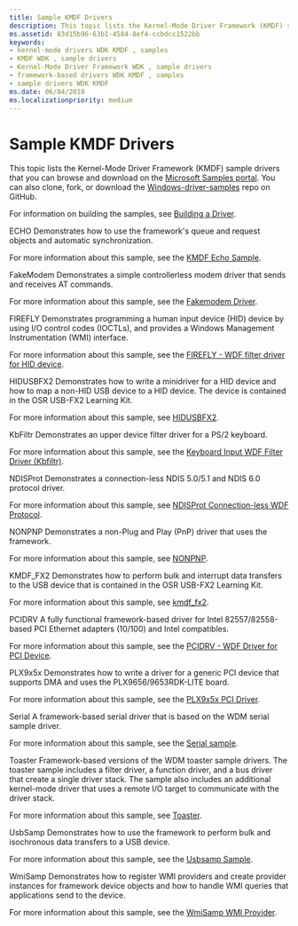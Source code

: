 ```yaml
---
title: Sample KMDF Drivers
description: This topic lists the Kernel-Mode Driver Framework (KMDF) sample drivers that you can download from the Windows Dev Center - Hardware.
ms.assetid: 83d15b96-63b1-4584-8ef4-ccbdcc1522bb
keywords:
- kernel-mode drivers WDK KMDF , samples
- KMDF WDK , sample drivers
- Kernel-Mode Driver Framework WDK , sample drivers
- framework-based drivers WDK KMDF , samples
- sample drivers WDK KMDF
ms.date: 06/04/2018
ms.localizationpriority: medium
---
```


# Sample KMDF Drivers

This topic lists the Kernel-Mode Driver Framework (KMDF) sample drivers that you can browse and download on the [Microsoft Samples portal](https://docs.microsoft.com/samples/browse/?products=windows-wdk). You can also clone, fork, or download the [Windows-driver-samples](https://github.com/Microsoft/Windows-driver-samples) repo on GitHub.

For information on building the samples, see [Building a Driver](https://docs.microsoft.com/windows-hardware/drivers/develop/building-a-driver).

<a href="" id="echo"></a>ECHO
Demonstrates how to use the framework's queue and request objects and automatic synchronization.

For more information about this sample, see the [KMDF Echo Sample](https://github.com/Microsoft/Windows-driver-samples/tree/master/general/echo/kmdf).

<a href="" id="fakemodem"></a>FakeModem
Demonstrates a simple controllerless modem driver that sends and receives AT commands.

For more information about this sample, see the [Fakemodem Driver](https://github.com/Microsoft/Windows-driver-samples/tree/master/network/modem/fakemodem).

<a href="" id="firefly"></a>FIREFLY
Demonstrates programming a human input device (HID) device by using I/O control codes (IOCTLs), and provides a Windows Management Instrumentation (WMI) interface.

For more information about this sample, see the [FIREFLY - WDF filter driver for HID device](https://github.com/Microsoft/Windows-driver-samples/tree/master/hid/firefly).

<a href="" id="hidusbfx2"></a>HIDUSBFX2
Demonstrates how to write a minidriver for a HID device and how to map a non-HID USB device to a HID device. The device is contained in the OSR USB-FX2 Learning Kit.

For more information about this sample, see [HIDUSBFX2](https://github.com/Microsoft/Windows-driver-samples/tree/master/hid/hidusbfx2).

<a href="" id="kbfiltr"></a>KbFiltr
Demonstrates an upper device filter driver for a PS/2 keyboard.

For more information about this sample, see the [Keyboard Input WDF Filter Driver (Kbfiltr)](https://github.com/Microsoft/Windows-driver-samples/tree/master/input/kbfiltr).

<a href="" id="ndisprot"></a>NDISProt
Demonstrates a connection-less NDIS 5.0/5.1 and NDIS 6.0 protocol driver.

For more information about this sample, see [NDISProt Connection-less WDF Protocol](https://github.com/Microsoft/Windows-driver-samples/tree/master/network/ndis/ndisprot_kmdf).

<a href="" id="nonpnp"></a>NONPNP
Demonstrates a non-Plug and Play (PnP) driver that uses the framework.

For more information about this sample, see [NONPNP](https://github.com/Microsoft/Windows-driver-samples/tree/master/general/ioctl/kmdf).

<a href="" id="kmdf-fx2"></a>KMDF\_FX2
Demonstrates how to perform bulk and interrupt data transfers to the USB device that is contained in the OSR USB-FX2 Learning Kit.

For more information about this sample, see [kmdf\_fx2](https://github.com/Microsoft/Windows-driver-samples/tree/master/usb/kmdf_fx2).

<a href="" id="pcidrv"></a>PCIDRV
A fully functional framework-based driver for Intel 82557/82558-based PCI Ethernet adapters (10/100) and Intel compatibles.

For more information about this sample, see the [PCIDRV - WDF Driver for PCI Device](https://github.com/Microsoft/Windows-driver-samples/tree/master/general/pcidrv).

<a href="" id="plx9x5x"></a>PLX9x5x
Demonstrates how to write a driver for a generic PCI device that supports DMA and uses the PLX9656/9653RDK-LITE board.

For more information about this sample, see the [PLX9x5x PCI Driver](https://github.com/Microsoft/Windows-driver-samples/tree/master/general/PLX9x5x).

<a href="" id="serial"></a>Serial
A framework-based serial driver that is based on the WDM serial sample driver.

For more information about this sample, see the [Serial sample](https://github.com/Microsoft/Windows-driver-samples/tree/master/serial/serial).

<a href="" id="toaster"></a>Toaster
Framework-based versions of the WDM toaster sample drivers. The toaster sample includes a filter driver, a function driver, and a bus driver that create a single driver stack. The sample also includes an additional kernel-mode driver that uses a remote I/O target to communicate with the driver stack.

For more information about this sample, see [Toaster](https://github.com/Microsoft/Windows-driver-samples/tree/master/general/toaster/toastDrv).

<a href="" id="usbsamp"></a>UsbSamp
Demonstrates how to use the framework to perform bulk and isochronous data transfers to a USB device.

For more information about this sample, see the [Usbsamp Sample](https://github.com/Microsoft/Windows-driver-samples/tree/master/usb/usbsamp).

<a href="" id="wmisamp"></a>WmiSamp
Demonstrates how to register WMI providers and create provider instances for framework device objects and how to handle WMI queries that applications send to the device.

For more information about this sample, see the [WmiSamp WMI Provider](https://github.com/Microsoft/Windows-driver-samples/tree/master/wmi/wmisamp).
